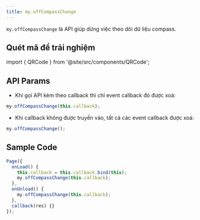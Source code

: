 ```yaml
---
title: my.offCompassChange
---
```


`my.offCompassChange` là API giúp dừng việc theo dõi dữ liệu compass.

## Quét mã để trải nghiệm

import { QRCode } from '@site/src/components/QRCode';

<QRCode page="pages/api/compass/index" />

<!-- ## Demo

import { Simulator } from '@site/src/components/Simulator';

<Simulator page="pages/api/compass/index" /> -->

## API Params

- Khi gọi API kèm theo callback thì chỉ event callback đó được xoá:

```js
my.offCompassChange(this.callback);
```

- Khi callback không được truyền vào, tất cả các event callback được xoá:

```js
my.offCompassChange();
```

## Sample Code

```js
Page({
  onLoad() {
    this.callback = this.callback.bind(this);
    my.offCompassChange(this.callback);
  },
  onUnload() {
    my.offCompassChange(this.callback);
  },
  callback(res) {}
});
```
